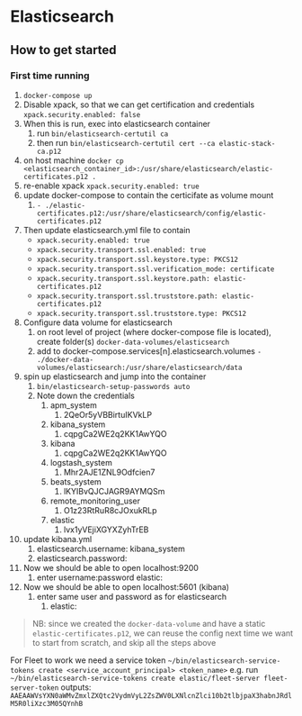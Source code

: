 # Elasticsearch

## How to get started

### First time running

1. `docker-compose up`
2. Disable xpack, so that we can get certification and credentials `xpack.security.enabled: false`
3. When this is run, exec into elasticsearch container
   1. run `bin/elasticsearch-certutil ca`
   2. then run `bin/elasticsearch-certutil cert --ca elastic-stack-ca.p12`
4. on host machine `docker cp <elasticsearch_container_id>:/usr/share/elasticsearch/elastic-certificates.p12 .`
5. re-enable xpack `xpack.security.enabled: true`
6. update docker-compose to contain the certicifate as volume mount
   1. `- ./elastic-certificates.p12:/usr/share/elasticsearch/config/elastic-certificates.p12`
7. Then update elasticsearch.yml file to contain
   - `xpack.security.enabled: true`
   - `xpack.security.transport.ssl.enabled: true`
   - `xpack.security.transport.ssl.keystore.type: PKCS12`
   - `xpack.security.transport.ssl.verification_mode: certificate`
   - `xpack.security.transport.ssl.keystore.path: elastic-certificates.p12`
   - `xpack.security.transport.ssl.truststore.path: elastic-certificates.p12`
   - `xpack.security.transport.ssl.truststore.type: PKCS12`
8. Configure data volume for elasticsearch 
   1. on root level of project (where docker-compose file is located), create folder(s) `docker-data-volumes/elasticsearch`
   2. add to docker-compose.services[n].elasticsearch.volumes `- ./docker-data-volumes/elasticsearch:/usr/share/elasticsearch/data`
9.  spin up elasticsearch and jump into the container
    1.  `bin/elasticsearch-setup-passwords auto`
    2.  Note down the credentials
        1.  apm_system
            1.  2QeOr5yVBBirtuIKVkLP
        2.  kibana_system
            1.  cqpgCa2WE2q2KK1AwYQO
        3.  kibana
            1.  cqpgCa2WE2q2KK1AwYQO
        4.  logstash_system
            1.  Mhr2AJE1ZNL9Odfcien7
        5.  beats_system
            1.  lKYIBvQJCJAGR9AYMQSm
        6.  remote_monitoring_user
            1.  O1z23RtRuR8cJOxukRLp
        7.  elastic
            1.  lvx1yVEjiXGYXZyhTrEB
10. update kibana.yml
    1.  elasticsearch.username: kibana_system
    2.  elasticsearch.password: <kibana password>
11. Now we should be able to open localhost:9200
    1.  enter username:password elastic:<elastic password>
12. Now we should be able to open localhost:5601 (kibana)
    1.  enter same user and password as for elasticsearch
        1.  elastic:<elastic password>


>NB:
>since we created the `docker-data-volume` and have a static `elastic-certificates.p12`, we can reuse the config next time we want to start from scratch, and skip all the steps above


For Fleet to work we need a service token
`~/bin/elasticsearch-service-tokens create <service_account_principal> <token_name>`
e.g. run `~/bin/elasticsearch-service-tokens create elastic/fleet-server fleet-server-token`
outputs: `AAEAAWVsYXN0aWMvZmxlZXQtc2VydmVyL2ZsZWV0LXNlcnZlci10b2tlbjpaX3habnJRdlM5R0liXzc3M05QYnhB`

